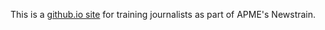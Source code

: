 This is a [github.io site](http://sarahcnyt.github.io/classes/newstrain) for training journalists as part of APME's Newstrain.
